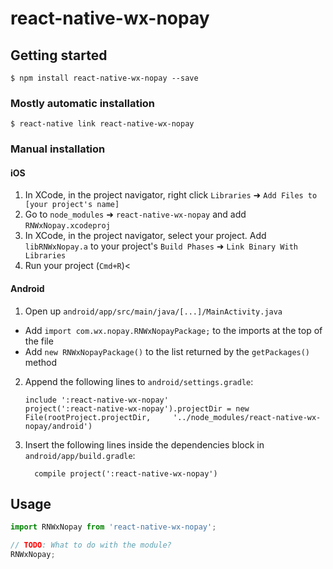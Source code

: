 
# react-native-wx-nopay

## Getting started

`$ npm install react-native-wx-nopay --save`

### Mostly automatic installation

`$ react-native link react-native-wx-nopay`

### Manual installation


#### iOS

1. In XCode, in the project navigator, right click `Libraries` ➜ `Add Files to [your project's name]`
2. Go to `node_modules` ➜ `react-native-wx-nopay` and add `RNWxNopay.xcodeproj`
3. In XCode, in the project navigator, select your project. Add `libRNWxNopay.a` to your project's `Build Phases` ➜ `Link Binary With Libraries`
4. Run your project (`Cmd+R`)<

#### Android

1. Open up `android/app/src/main/java/[...]/MainActivity.java`
  - Add `import com.wx.nopay.RNWxNopayPackage;` to the imports at the top of the file
  - Add `new RNWxNopayPackage()` to the list returned by the `getPackages()` method
2. Append the following lines to `android/settings.gradle`:
  	```
  	include ':react-native-wx-nopay'
  	project(':react-native-wx-nopay').projectDir = new File(rootProject.projectDir, 	'../node_modules/react-native-wx-nopay/android')
  	```
3. Insert the following lines inside the dependencies block in `android/app/build.gradle`:
  	```
      compile project(':react-native-wx-nopay')
  	```


## Usage
```javascript
import RNWxNopay from 'react-native-wx-nopay';

// TODO: What to do with the module?
RNWxNopay;
```
  
